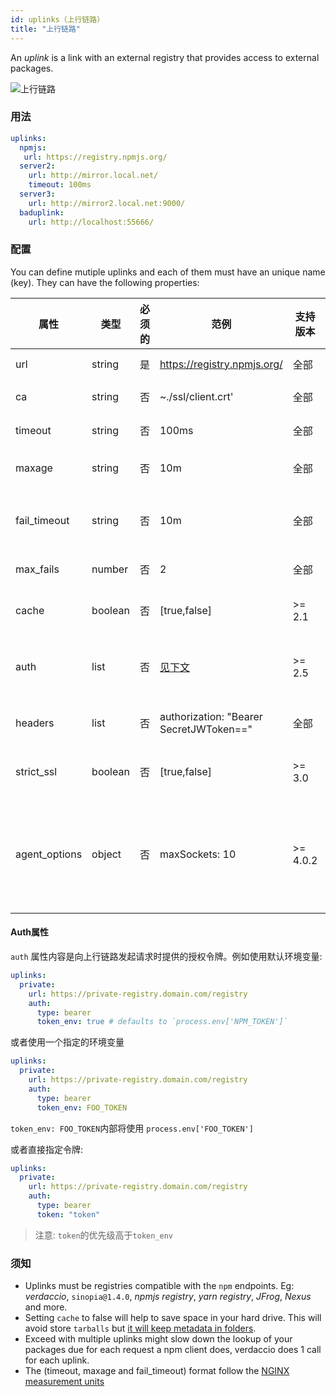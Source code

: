 ```yaml
---
id: uplinks（上行链路）
title: "上行链路"
---
```


An *uplink* is a link with an external registry that provides access to external packages.

![上行链路](https://user-images.githubusercontent.com/558752/52976233-fb0e3980-33c8-11e9-8eea-5415e6018144.png)

### 用法

```yaml
uplinks:
  npmjs:
   url: https://registry.npmjs.org/
  server2:
    url: http://mirror.local.net/
    timeout: 100ms
  server3:
    url: http://mirror2.local.net:9000/
  baduplink:
    url: http://localhost:55666/
```

### 配置

You can define mutiple uplinks and each of them must have an unique name (key). They can have the following properties:

| 属性            | 类型      | 必须的 | 范例                                      | 支持版本     | 描述                                                                                                                                                                       | 默认值   |
| ------------- | ------- | --- | --------------------------------------- | -------- | ------------------------------------------------------------------------------------------------------------------------------------------------------------------------ | ----- |
| url           | string  | 是   | https://registry.npmjs.org/             | 全部       | 外部注册服务器URL                                                                                                                                                               | npmjs |
| ca            | string  | 否   | ~./ssl/client.crt'                      | 全部       | SSL证书文件路径                                                                                                                                                                | 无默认值  |
| timeout       | string  | 否   | 100ms                                   | 全部       | 为请求设置新的超时时间                                                                                                                                                              | 30s   |
| maxage        | string  | 否   | 10m                                     | 全部       | the time threshold to the cache is valid                                                                                                                                 | 2m    |
| fail_timeout  | string  | 否   | 10m                                     | 全部       | 请求在连续失败超过指定次数后的最长等待重试时间                                                                                                                                                  | 5m    |
| max_fails     | number  | 否   | 2                                       | 全部       | 请求连续失败的最大次数限制                                                                                                                                                            | 2     |
| cache         | boolean | 否   | [true,false]                            | >= 2.1   | 缓存下载的远程tarball文件到本地                                                                                                                                                      | true  |
| auth          | list    | 否   | [见下文](uplinks.md#auth-property)         | >= 2.5   | 指定“授权authorization”请求头的内容 [详情见](http://blog.npmjs.org/post/118393368555/deploying-with-npm-private-modules)                                                              | 禁用    |
| headers       | list    | 否   | authorization: "Bearer SecretJWToken==" | 全部       | 上行链路请求的请求头header列表                                                                                                                                                       | 禁用    |
| strict_ssl    | boolean | 否   | [true,false]                            | >= 3.0   | 为true时，会检测SSL证书的有效性                                                                                                                                                      | true  |
| agent_options | object  | 否   | maxSockets: 10                          | >= 4.0.2 | options for the HTTP or HTTPS Agent responsible for managing uplink connection persistence and reuse [more info](https://nodejs.org/api/http.html#http_class_http_agent) | 无默认值  |

#### Auth属性

`auth` 属性内容是向上行链路发起请求时提供的授权令牌。例如使用默认环境变量:

```yaml
uplinks:
  private:
    url: https://private-registry.domain.com/registry
    auth:
      type: bearer
      token_env: true # defaults to `process.env['NPM_TOKEN']`
```

或者使用一个指定的环境变量

```yaml
uplinks:
  private:
    url: https://private-registry.domain.com/registry
    auth:
      type: bearer
      token_env: FOO_TOKEN
```

`token_env: FOO_TOKEN`内部将使用 `process.env['FOO_TOKEN']`

或者直接指定令牌:

```yaml
uplinks:
  private:
    url: https://private-registry.domain.com/registry
    auth:
      type: bearer
      token: "token"
```

> 注意: `token`的优先级高于`token_env`

### 须知

* Uplinks must be registries compatible with the `npm` endpoints. Eg: *verdaccio*, `sinopia@1.4.0`, *npmjs registry*, *yarn registry*, *JFrog*, *Nexus* and more.
* Setting `cache` to false will help to save space in your hard drive. This will avoid store `tarballs` but [it will keep metadata in folders](https://github.com/verdaccio/verdaccio/issues/391).
* Exceed with multiple uplinks might slow down the lookup of your packages due for each request a npm client does, verdaccio does 1 call for each uplink.
* The (timeout, maxage and fail_timeout) format follow the [NGINX measurement units](http://nginx.org/en/docs/syntax.html)